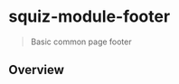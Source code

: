 # squiz-module-footer

[Squiz Boilerplate]: https://gitlab.squiz.net/boilerplate/squiz-boilerplate

> Basic common page footer

## Overview